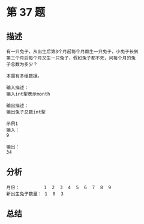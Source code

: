 # 第 37 题
## 描述
    有一只兔子，从出生后第3个月起每个月都生一只兔子，小兔子长到
    第三个月后每个月又生一只兔子，假如兔子都不死，问每个月的兔
    子总数为多少？
    
    本题有多组数据。
  
    输入描述：
    输入int型表示month
    
    输出描述：
    输出兔子总数int型
    
    示例1
    输入：
    9

    输出：
    34
  
## 分析
    月份：         1  2  3  4  5  6  7  8  9
    新出生兔子数量： 1  0  3
## 总结

